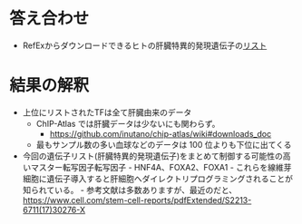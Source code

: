 # 答え合わせ
- RefExからダウンロードできるヒトの肝臓特異的発現遺伝子の[リスト](http://refex.dbcls.jp/genelist_dl.php?lang=ja&db=human&roku_valid=1&rk[]=31&order_key=score)

# 結果の解釈
- 上位にリストされたTFは全て肝臓由来のデータ
     - ChIP-Atlas では肝臓データは少ないにも関わらず。
         - https://github.com/inutano/chip-atlas/wiki#downloads_doc
     - 最もサンプル数の多い血球などのデータは 100 位よりも下位に出てくる
- 今回の遺伝子リスト(肝臓特異的発現遺伝子)をまとめて制御する可能性の高いマスター転写因子転写因子
         - HNF4A、FOXA2、FOXA1 
         - これらを線維芽細胞に遺伝子導入すると肝細胞へダイレクトリプログラミングされることが知られている。
         - 参考文献は多数ありますが、最近のだと、https://www.cell.com/stem-cell-reports/pdfExtended/S2213-6711(17)30276-X
